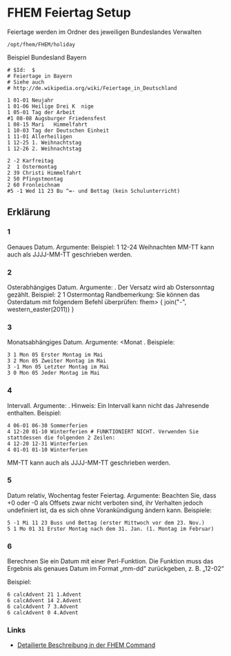 # FHEM Feiertag Setup

Feiertage werden im Ordner des jeweiligen Bundeslandes Verwalten
```
/opt/fhem/FHEM/holiday
```
Beispiel Bundesland Bayern
```
# $Id:  $
# Feiertage in Bayern
# Siehe auch
# http://de.wikipedia.org/wiki/Feiertage_in_Deutschland

1 01-01 Neujahr
1 01-06 Heilige Drei K  nige
1 05-01 Tag der Arbeit
#1 08-08 Augsburger Friedensfest
1 08-15 Mari   Himmelfahrt
1 10-03 Tag der Deutschen Einheit
1 11-01 Allerheiligen
1 12-25 1. Weihnachtstag
1 12-26 2. Weihnachtstag

2 -2 Karfreitag
2  1 Ostermontag
2 39 Christi Himmelfahrt
2 50 Pfingstmontag
2 60 Fronleichnam
#5 -1 Wed 11 23 Bu ^=- und Bettag (kein Schulunterricht)
```
## Erklärung
### 1
Genaues Datum. Argumente: <MM-TT> <Feiertagsname>
Beispiel: 1 12-24 Weihnachten
MM-TT kann auch als JJJJ-MM-TT geschrieben werden.
### 2
Osterabhängiges Datum. Argumente: <Tagesversatz> <Feiertagsname>. Der Versatz wird ab Ostersonntag gezählt.
Beispiel: 2 1 Ostermontag
Randbemerkung: Sie können das Osterdatum mit folgendem Befehl überprüfen: fhem> { join("-", western_easter(2011)) }
### 3
Monatsabhängiges Datum. Argumente: <n-ter> <Wochentag> <Monat <Feiertagsname>.
Beispiele:
```
3 1 Mon 05 Erster Montag im Mai
3 2 Mon 05 Zweiter Montag im Mai
3 -1 Mon 05 Letzter Montag im Mai
3 0 Mon 05 Jeder Montag im Mai
```
### 4
Intervall. Argumente: <MM-TT> <MM-TT> <Feiertagsname> .
Hinweis: Ein Intervall kann nicht das Jahresende enthalten. Beispiel:
```
4 06-01 06-30 Sommerferien
4 12-20 01-10 Winterferien # FUNKTIONIERT NICHT. Verwenden Sie stattdessen die folgenden 2 Zeilen:
4 12-20 12-31 Winterferien
4 01-01 01-10 Winterferien
```
MM-TT kann auch als JJJJ-MM-TT geschrieben werden.
### 5
Datum relativ, Wochentag fester Feiertag. Argumente: <n-ter> <Wochentag> <Monat> <Tag> <Feiertagname>
Beachten Sie, dass +0 oder -0 als Offsets zwar nicht verboten sind, ihr Verhalten jedoch undefiniert ist, da es sich ohne Vorankündigung ändern kann.
Beispiele:
```
5 -1 Mi 11 23 Buss und Bettag (erster Mittwoch vor dem 23. Nov.)
5 1 Mo 01 31 Erster Montag nach dem 31. Jan. (1. Montag im Februar)
```
### 6
Berechnen Sie ein Datum mit einer Perl-Funktion. Die Funktion muss das Ergebnis als genaues Datum im Format „mm-dd“ zurückgeben, z. B. „12-02“

Beispiel:
```
6 calcAdvent 21 1.Advent
6 calcAdvent 14 2.Advent
6 calcAdvent 7 3.Advent
6 calcAdvent 0 4.Advent
```

### Links
+ [Detailierte Beschreibung in der FHEM Command](https://fhem.de/commandref.html#holiday)

